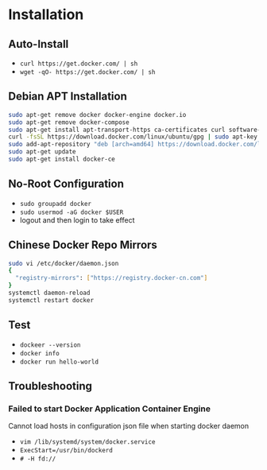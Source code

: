 # Installation
## Auto-Install
- `curl https://get.docker.com/ | sh`
- `wget -qO- https://get.docker.com/ | sh`


## Debian APT Installation
```bash
sudo apt-get remove docker docker-engine docker.io
sudo apt-get remove docker-compose
sudo apt-get install apt-transport-https ca-certificates curl software-properties-common
curl -fsSL https://download.docker.com/linux/ubuntu/gpg | sudo apt-key add -
sudo add-apt-repository "deb [arch=amd64] https://download.docker.com/linux/ubuntu $(lsb_release -cs) stable"
sudo apt-get update
sudo apt-get install docker-ce
```


## No-Root Configuration
- `sudo groupadd docker`
- `sudo usermod -aG docker $USER`
- logout and then login to take effect


## Chinese Docker Repo Mirrors
```bash
sudo vi /etc/docker/daemon.json
{
  "registry-mirrors": ["https://registry.docker-cn.com"]
}
systemctl daemon-reload
systemctl restart docker
```


## Test
- `dockeer --version`
- `docker info`
- `docker run hello-world`


## Troubleshooting
### Failed to start Docker Application Container Engine
Cannot load hosts in configuration json file when starting docker daemon
- `vim /lib/systemd/system/docker.service`
- `ExecStart=/usr/bin/dockerd`
- `# -H fd://`


